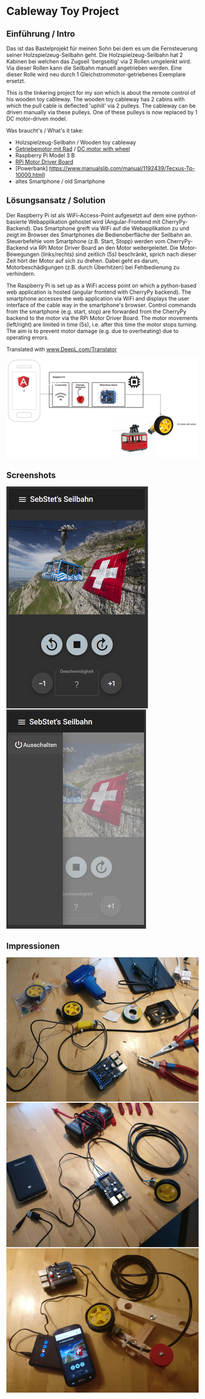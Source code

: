 # Cableway Toy Project

## Einführung / Intro

Das ist das Bastelprojekt für meinen Sohn bei dem es um die Fernsteuerung seiner Holzspielzeug-Seilbahn geht.
Die Holzspielzeug-Seilbahn hat 2 Kabinen bei welchen das Zugseil 'bergseitig' via 2 Rollen umgelenkt wird.
Via dieser Rollen kann die Seilbahn manuell angetrieben werden. Eine dieser Rolle wird neu durch 1 Gleichstrommotor-getriebenes Exemplare ersetzt.

This is the tinkering project for my son which is about the remote control of his wooden toy cableway.
The wooden toy cableway has 2 cabins with which the pull cable is deflected 'uphill' via 2 pulleys.
The cableway can be driven manually via these pulleys. One of these pulleys is now replaced by 1 DC motor-driven model.

Was braucht's / What's it take:

- Holzspielzeug-Seilbahn / Wooden toy cableway
- [Getriebemotor mit Rad](https://www.reichelt.de/getriebemotor-mit-rad-3-9-v-welle-3-5-mm-com-motor-rad-p219038.html) / [DC motor with wheel](https://www.reichelt.de/getriebemotor-mit-rad-3-9-v-welle-3-5-mm-com-motor-rad-p219038.html)
- Raspberry Pi Model 3 B
- [RPi Motor Driver Board](https://www.waveshare.com/rpi-motor-driver-board.htm)
- [Powerbank] https://www.manualslib.com/manual/1192439/Tecxus-Tp-10000.html)
- altes Smartphone / old Smartphone

## Lösungsansatz / Solution

Der Raspberry Pi ist als WiFi-Access-Point aufgesetzt auf dem eine python-basierte Webapplikation gehostet wird (Angular-Frontend mit CherryPy-Backend).
Das Smartphone greift via WiFi auf die Webapplikation zu und zeigt im Browser des Smartphones die Bedienoberfläche der Seilbahn an.
Steuerbefehle vom Smartphone (z.B. Start, Stopp) werden vom CherryPy-Backend via RPi Motor Driver Board an den Motor weitergeleitet.
Die Motor-Bewegungen (links/rechts) sind zeitlich (5s) beschränkt, sprich nach dieser Zeit hört der Motor auf sich zu drehen. Dabei geht es darum, Motorbeschädigungen (z.B. durch Überhitzen) bei Fehlbedienung zu verhindern.

The Raspberry Pi is set up as a WiFi access point on which a python-based web application is hosted (angular frontend with CherryPy backend).
The smartphone accesses the web application via WiFi and displays the user interface of the cable way in the smartphone's browser.
Control commands from the smartphone (e.g. start, stop) are forwarded from the CherryPy backend to the motor via the RPi Motor Driver Board.
The motor movements (left/right) are limited in time (5s), i.e. after this time the motor stops turning. The aim is to prevent motor damage (e.g. due to overheating) due to operating errors.

Translated with www.DeepL.com/Translator

![Solution](/screenshots/solution-blocks.PNG)


## Screenshots

![Screenshot 1](/screenshots/screenshot-1.PNG)
![Screenshot 2](/screenshots/screenshot-2.PNG)

## Impressionen

![Impression 1](/screenshots/impression-1.jpg)
![Impression 2](/screenshots/impression-2.jpg)
![Impression 2](/screenshots/impression-3.jpg)